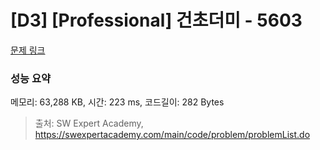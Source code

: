 # [D3] [Professional] 건초더미 - 5603 

[문제 링크](https://swexpertacademy.com/main/code/problem/problemDetail.do?contestProbId=AWXGEbd6cjMDFAUo) 

### 성능 요약

메모리: 63,288 KB, 시간: 223 ms, 코드길이: 282 Bytes



> 출처: SW Expert Academy, https://swexpertacademy.com/main/code/problem/problemList.do